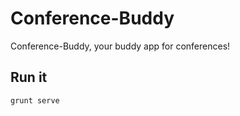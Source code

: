 Conference-Buddy
================

Conference-Buddy, your buddy app for conferences!

Run it
------

```grunt serve```